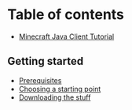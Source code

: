 # Table of contents

* [Minecraft Java Client Tutorial](README.md)

## Getting started

* [Prerequisites](getting-started/prerequisites.md)
* [Choosing a starting point](getting-started/choosing-a-starting-point.md)
* [Downloading the stuff](getting-started/setting-up-the-environment.md)


